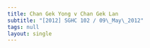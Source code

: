 ```yaml
---
title: Chan Gek Yong v Chan Gek Lan
subtitle: "[2012] SGHC 102 / 09\_May\_2012"
tags: null
layout: single
---
```


